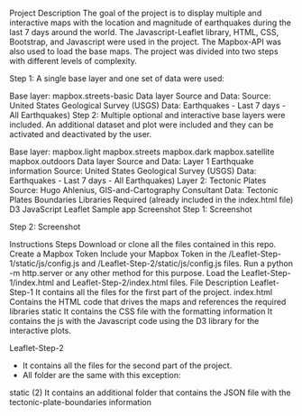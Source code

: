 Project Description
The goal of the project is to display multiple and interactive maps with the location and magnitude of earthquakes during the last 7 days around the world. The Javascript-Leaflet library, HTML, CSS, Bootstrap, and Javascript were used in the project. The Mapbox-API was also used to load the base maps. The project was divided into two steps with different levels of complexity.

Step 1: A single base layer and one set of data were used:

Base layer: mapbox.streets-basic
Data layer Source and Data:
Source: United States Geological Survey (USGS)
Data: Earthquakes - Last 7 days - All Earthquakes)
Step 2: Multiple optional and interactive base layers were included. An additional dataset and plot were included and they can be activated and deactivated by the user.

Base layer:
mapbox.light
mapbox.streets
mapbox.dark
mapbox.satellite
mapbox.outdoors
Data layer Source and Data:
Layer 1 Earthquake information
Source: United States Geological Survey (USGS)
Data: Earthquakes - Last 7 days - All Earthquakes)
Layer 2: Tectonic Plates
Source: Hugo Ahlenius, GIS-and-Cartography Consultant
Data: Tectonic Plates Boundaries
Libraries Required (already included in the index.html file)
D3 JavaScript
Leaflet
Sample app Screenshot
Step 1:
Screenshot

Step 2:
Screenshot

Instructions
Steps
Download or clone all the files contained in this repo.
Create a Mapbox Token
Include your Mapbox Token in the /Leaflet-Step-1/static/js/config.js and /Leaflet-Step-2/static/js/config.js files.
Run a python -m http.server or any other method for this purpose.
Load the Leaflet-Step-1/index.html and Leaflet-Step-2/index.html files.
File Description
Leaflet-Step-1
It contains all the files for the first part of the project.
index.html
Contains the HTML code that drives the maps and references the required libraries
static
It contains the CSS file with the formatting information
It contains the js with the Javascript code using the D3 library for the interactive plots.

Leaflet-Step-2
* It contains all the files for the second part of the project.
* All folder are the same with this exception:

static (2)
It contains an additional folder that contains the JSON file with the tectonic-plate-boundaries information
